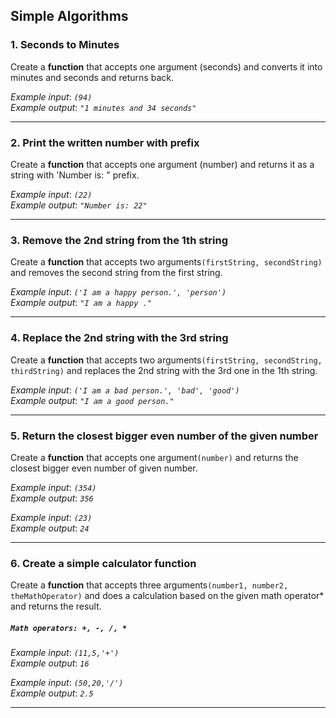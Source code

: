 ## Simple Algorithms

### 1. Seconds to Minutes

Create a **function** that accepts one argument (seconds) and converts it into minutes and seconds and returns back.

_Example input_: _`(94)`_  
_Example output_: _`"1 minutes and 34 seconds"`_

---

### 2. Print the written number with prefix

Create a **function** that accepts one argument (number) and returns it as a string with 'Number is: " prefix.

_Example input_: _`(22)`_  
_Example output_: _`"Number is: 22"`_

---

### 3. Remove the 2nd string from the 1th string

Create a **function** that accepts two arguments`(firstString, secondString)` and removes the second string from the first string.

_Example input_: _`('I am a happy person.', 'person')`_  
_Example output_: _`"I am a happy ."`_

---

### 4. Replace the 2nd string with the 3rd string

Create a **function** that accepts two arguments`(firstString, secondString, thirdString)` and replaces the 2nd string with the 3rd one in the 1th string.

_Example input_: _`('I am a bad person.', 'bad', 'good')`_  
_Example output_: _`"I am a good person."`_

---

### 5. Return the closest bigger even number of the given number

Create a **function** that accepts one argument`(number)` and returns the closest bigger even number of given number.

_Example input_: _`(354)`_  
_Example output_: _`356`_

_Example input_: _`(23)`_  
_Example output_: _`24`_

---

### 6. Create a simple calculator function

Create a **function** that accepts three arguments`(number1, number2, theMathOperator)` and does a calculation based on the given math operator\* and returns the result.

##### `Math operators: +, -, /, *`

_Example input_: _`(11,5,'+')`_  
_Example output_: _`16`_

_Example input_: _`(50,20,'/')`_  
_Example output_: _`2.5`_

---
